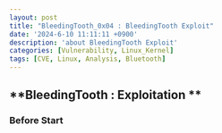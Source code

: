 ```yaml
---
layout: post
title: "BleedingTooth_0x04 : BleedingTooth Exploit"
date: '2024-6-10 11:11:11 +0900'
description: 'about BleedingTooth Exploit'
categories: [Vulnerability, Linux_Kernel]
tags: [CVE, Linux, Analysis, Bluetooth]
---
```


## **BleedingTooth : Exploitation **

### **Before Start**

